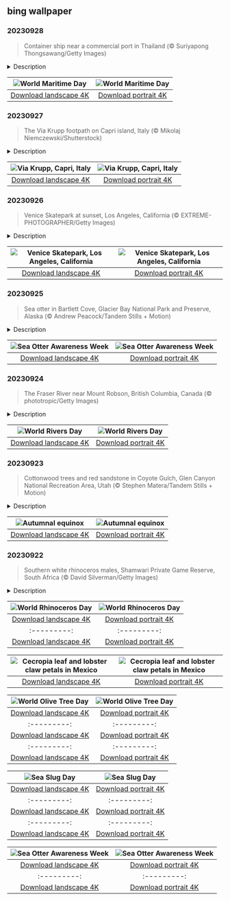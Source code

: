 ## bing wallpaper

### 20230928

> Container ship near a commercial port in Thailand (© Suriyapong Thongsawang/Getty Images)

<details>
<summary>Description</summary>

> The sea is a tough workplace, and a busy one—the shipping industry is the backbone of the global economy, transporting more than 80% of the world’s trade. On World Maritime Day, shipping professionals and leaders gather to raise awareness about maritime safety, sustainable shipping practices, and pollution. Organized by the International Maritime Organization, a UN agency, the day also honors maritime workers. These unsung heroes work long hours and spend months away from family to keep our trade flowing.
> 
> This year's theme focuses on the 50th anniversary of MARPOL 73/78, an international law that regulates emissions and aims to minimize pollution in our ocean waters. While the ocean plays a vital global role in trade, the survival of many species on Earth, including our own, depends on it remaining a healthy place.
> 
> 

</details>

| ![World Maritime Day](https://cn.bing.com/th?id=OHR.MaritimeDay_EN-US2262770680_UHD.jpg&pid=hp&w=400&h=224&rs=1&c=4) | ![World Maritime Day](https://cn.bing.com/th?id=OHR.MaritimeDay_EN-US2262770680_1080x1920.jpg&pid=hp&w=155&h=315&rs=1&c=4) |
|:---------:|:---------:|
| [Download landscape 4K](https://cn.bing.com/th?id=OHR.MaritimeDay_EN-US2262770680_UHD.jpg) | [Download portrait 4K](https://cn.bing.com/th?id=OHR.MaritimeDay_EN-US2262770680_1080x1920.jpg) |

### 20230927

> The Via Krupp footpath on Capri island, Italy (© Mikolaj Niemczewski/Shutterstock)

<details>
<summary>Description</summary>

> Via Krupp is a cliffside pathway on the Italian island of Capri, renowned for its dramatic serpentine design. Built between 1900 and 1902 by the German industrialist Friedrich Alfred Krupp, the footpath connects the town of Capri to Marina Piccola beach, and  allowed Krupp to access his properties. The pathway's intricate layout, with its sharp turns and steep inclines, was an engineering marvel of its time. Via Krupp's panoramic vistas of the Tyrrhenian Sea, the Faraglioni rock formations, and the lush landscape of the island have drawn admiration for generations. Due to concerns over preservation and safety, because of falling rocks, the pathway has faced intermittent closures, though it reopened in June this year for the first time in nine years.
> 
> 
> 
> 

</details>

| ![Via Krupp, Capri, Italy](https://cn.bing.com/th?id=OHR.CapriKrupp_EN-US2044781395_UHD.jpg&pid=hp&w=400&h=224&rs=1&c=4) | ![Via Krupp, Capri, Italy](https://cn.bing.com/th?id=OHR.CapriKrupp_EN-US2044781395_1080x1920.jpg&pid=hp&w=155&h=315&rs=1&c=4) |
|:---------:|:---------:|
| [Download landscape 4K](https://cn.bing.com/th?id=OHR.CapriKrupp_EN-US2044781395_UHD.jpg) | [Download portrait 4K](https://cn.bing.com/th?id=OHR.CapriKrupp_EN-US2044781395_1080x1920.jpg) |

### 20230926

> Venice Skatepark at sunset, Los Angeles, California (© EXTREME-PHOTOGRAPHER/Getty Images)

<details>
<summary>Description</summary>

> Welcome to the concrete waves of Venice Beach, California, a skateboarder's paradise. Built next to the beach town's sun-kissed shores, Venice Skatepark stands as a testament to the history of skateboarding in the state.
> 
> Opened in 2009, the park was the result of years of efforts by residents, spearheaded by Venice skating legend Jesse Martinez. With a plethora of challenging ramps, bowls, and rails, it has something to keep skaters of all skill levels entertained. Its oceanfront setting also makes it a popular spot for spectators to stop by and watch gravity-defying tricks from backside tailslides and 360 pop shove-its, to skaters dropping into a bowl to nail an eggplant. And if you're not sure what any of those things are, there's also a great view of the beach.
> 
> 

</details>

| ![Venice Skatepark, Los Angeles, California](https://cn.bing.com/th?id=OHR.VeniceSkatePark_EN-US1972530060_UHD.jpg&pid=hp&w=400&h=224&rs=1&c=4) | ![Venice Skatepark, Los Angeles, California](https://cn.bing.com/th?id=OHR.VeniceSkatePark_EN-US1972530060_1080x1920.jpg&pid=hp&w=155&h=315&rs=1&c=4) |
|:---------:|:---------:|
| [Download landscape 4K](https://cn.bing.com/th?id=OHR.VeniceSkatePark_EN-US1972530060_UHD.jpg) | [Download portrait 4K](https://cn.bing.com/th?id=OHR.VeniceSkatePark_EN-US1972530060_1080x1920.jpg) |

### 20230925

> Sea otter in Bartlett Cove, Glacier Bay National Park and Preserve, Alaska (© Andrew Peacock/Tandem Stills + Motion)

<details>
<summary>Description</summary>

> It's hard not to smile when you spot a sea otter. Their whiskery faces, busy paws, and thick fur give the impression of a stuffed animal that has come to life and taken to the ocean. The heaviest members of the weasel family, sea otters aren't just cute. They also play a vital role in the underwater kelp forest ecosystem, keeping the destructive sea urchin population in check—by eating them.
> 
> Sea Otter Awareness Week aims to help protect their populations, found along the coasts of the north Pacific Ocean. They once numbered 300,000 but they dropped to fewer than 2,000 after widespread hunting. International protections were put into place in 1911 and numbers have rebounded to around 125,000, but they remain endangered. While some habitats never recovered, others have emerged in entirely new locations, such as Glacier Bay National Park and Preserve in Alaska. In 1995, five sea otters were spotted in Glacier Bay. Today, there are more than 8,000 hunting, playing, and raising pups in the kelp-abundant waters.
> 
> 

</details>

| ![Sea Otter Awareness Week](https://cn.bing.com/th?id=OHR.GlacierBayOtter_EN-US1818492105_UHD.jpg&pid=hp&w=400&h=224&rs=1&c=4) | ![Sea Otter Awareness Week](https://cn.bing.com/th?id=OHR.GlacierBayOtter_EN-US1818492105_1080x1920.jpg&pid=hp&w=155&h=315&rs=1&c=4) |
|:---------:|:---------:|
| [Download landscape 4K](https://cn.bing.com/th?id=OHR.GlacierBayOtter_EN-US1818492105_UHD.jpg) | [Download portrait 4K](https://cn.bing.com/th?id=OHR.GlacierBayOtter_EN-US1818492105_1080x1920.jpg) |

### 20230924

> The Fraser River near Mount Robson, British Columbia, Canada (© phototropic/Getty Images)

<details>
<summary>Description</summary>

> If you are a nature enthusiast, or simply enjoy listening to the sound of rumbling rivers, you might like to know that today is World Rivers Day. First held in 2005 during the United Nations' 'Water for Life’ campaign, it was proposed by Canadian river conservationist Mark Angelo, who founded BC Rivers Day in western Canada in 1980. World Rivers Day is held on the fourth Sunday of September to celebrate and raise awareness of the benefits that rivers provide to people and the planet.
> 
> The star of today's image, the Fraser River, is the longest river in British Columbia and the 11th longest in Canada. The stream meanders from the Rocky Mountains, traveling more than 850 miles over slopes and flatlands before it merges with the Strait of Georgia, just south of Vancouver.
> 
> 

</details>

| ![World Rivers Day](https://cn.bing.com/th?id=OHR.FraserRiverBC_EN-US1696932265_UHD.jpg&pid=hp&w=400&h=224&rs=1&c=4) | ![World Rivers Day](https://cn.bing.com/th?id=OHR.FraserRiverBC_EN-US1696932265_1080x1920.jpg&pid=hp&w=155&h=315&rs=1&c=4) |
|:---------:|:---------:|
| [Download landscape 4K](https://cn.bing.com/th?id=OHR.FraserRiverBC_EN-US1696932265_UHD.jpg) | [Download portrait 4K](https://cn.bing.com/th?id=OHR.FraserRiverBC_EN-US1696932265_1080x1920.jpg) |

### 20230923

> Cottonwood trees and red sandstone in Coyote Gulch, Glen Canyon National Recreation Area, Utah (© Stephen Matera/Tandem Stills + Motion)

<details>
<summary>Description</summary>

> Autumn has officially begun! In the Northern Hemisphere, the autumnal equinox falls on September 23 this year, marking the beginning of autumn. Today is one of the two moments in the year when day and night are equal in length, thanks to the sun's location exactly above the equator. In the Southern Hemisphere, today marks the vernal equinox and they are heading into spring.
> 
> Camouflaged in autumn colors, the cottonwood tree in today's image might be playing peek-a-boo among the red sandstones of Coyote Gulch in southern Utah. Here in the Glen Canyon National Recreation Area, the canyon is painted orange by oxidizing water and other fluids, as well as iron-filled minerals.
> 
> 

</details>

| ![Autumnal equinox](https://cn.bing.com/th?id=OHR.CottonwoodCanyon_EN-US1573845041_UHD.jpg&pid=hp&w=400&h=224&rs=1&c=4) | ![Autumnal equinox](https://cn.bing.com/th?id=OHR.CottonwoodCanyon_EN-US1573845041_1080x1920.jpg&pid=hp&w=155&h=315&rs=1&c=4) |
|:---------:|:---------:|
| [Download landscape 4K](https://cn.bing.com/th?id=OHR.CottonwoodCanyon_EN-US1573845041_UHD.jpg) | [Download portrait 4K](https://cn.bing.com/th?id=OHR.CottonwoodCanyon_EN-US1573845041_1080x1920.jpg) |

### 20230922

> Southern white rhinoceros males, Shamwari Private Game Reserve, South Africa (© David Silverman/Getty Images)

<details>
<summary>Description</summary>

> Keep the five alive! That is the mission of World Rhinoceros Day, rhino specialists, and fans around the globe. Those five species are: the Javan, Sumatran, greater one-horned, black, and white rhinoceros. It is the white rhino which can be seen on our homepage, identified by its two horns and square lip.
> 
> The wild rhino population globally is estimated to be under 27,000—less than the average capacity at a Major League Baseball stadium. While there have been conservation successes, ensuring these amazing animals survive is a continuing challenge. Habitat loss is one threat, but rhinos are particularly targeted by poachers for their horns. Parks like the Shamwari Game Reserve in South Africa, pictured above, employ anti-poaching squads to keep these rhinos safe.
> 
> 

</details>

| ![World Rhinoceros Day](https://cn.bing.com/th?id=OHR.ShamwariRhino_EN-US1414731584_UHD.jpg&pid=hp&w=400&h=224&rs=1&c=4) | ![World Rhinoceros Day](https://cn.bing.com/th?id=OHR.ShamwariRhino_EN-US1414731584_1080x1920.jpg&pid=hp&w=155&h=315&rs=1&c=4) |
|:---------:|:---------:|
| [Download landscape 4K](https://cn.bing.com/th?id=OHR.ShamwariRhino_EN-US1414731584_UHD.jpg) | [Download portrait 4K](https://cn.bing.com/th?id=OHR.ShamwariRhino_EN-US1414731584_1080x1920.jpg) |57_1080x1920.jpg) |1953692613_UHD.jpg) | [Download portrait 4K](https://cn.bing.com/th?id=OHR.BridgeMemorial_EN-US1953692613_1080x1920.jpg) |.MuseumIsland_EN-US2197808554_UHD.jpg) | [Download portrait 4K](https://cn.bing.com/th?id=OHR.MuseumIsland_EN-US2197808554_1080x1920.jpg) |ad portrait 4K](https://cn.bing.com/th?id=OHR.EagleTree_EN-US8588984234_1080x1920.jpg) |d portrait 4K](https://cn.bing.com/th?id=OHR.SurfSanDiego_EN-US0761983664_1080x1920.jpg) |?id=OHR.CormorantBridge_EN-US1902862286_1080x1920.jpg) |om/th?id=OHR.AmericanWetlands_EN-US1844827155_1080x1920.jpg&pid=hp&w=155&h=315&rs=1&c=4) |
|:---------:|:---------:|
| [Download landscape 4K](https://cn.bing.com/th?id=OHR.AmericanWetlands_EN-US1844827155_UHD.jpg) | [Download portrait 4K](https://cn.bing.com/th?id=OHR.AmericanWetlands_EN-US1844827155_1080x1920.jpg) |9784_UHD.jpg) | [Download portrait 4K](https://cn.bing.com/th?id=OHR.RedPlanetDay_EN-US9693219784_1080x1920.jpg) |r claw is often cultivated as an ornamental plant for tropical gardens. Gardeners looking to attract birds love the Heliconia because its plentiful nectar draws hummingbirds to its downward-facing flowers. Those same flowers have special recognition in Bolivia as 'patujú,' the national flower, which appears on one of the country's flags.
> 
> 

</details>

| ![Cecropia leaf and lobster claw petals in Mexico](https://cn.bing.com/th?id=OHR.Cecropia_EN-US9602789937_UHD.jpg&pid=hp&w=400&h=224&rs=1&c=4) | ![Cecropia leaf and lobster claw petals in Mexico](https://cn.bing.com/th?id=OHR.Cecropia_EN-US9602789937_1080x1920.jpg&pid=hp&w=155&h=315&rs=1&c=4) |
|:---------:|:---------:|
| [Download landscape 4K](https://cn.bing.com/th?id=OHR.Cecropia_EN-US9602789937_UHD.jpg) | [Download portrait 4K](https://cn.bing.com/th?id=OHR.Cecropia_EN-US9602789937_1080x1920.jpg) |though olive trees do not grow very tall, usually no more than 30 feet, they live a very long time. One of the oldest known trees in the world, in Portugal, is believed to be 3,350 years old. Many live for millennia, their trunks growing thick and gnarled, and their branches bearing fruit century after century. As civilizations rise and fall around them, these hardy trees remain resilient and steadfast.
> 
> 

</details>

| ![World Olive Tree Day](https://cn.bing.com/th?id=OHR.OliveTreeDay_EN-US9460125670_UHD.jpg&pid=hp&w=400&h=224&rs=1&c=4) | ![World Olive Tree Day](https://cn.bing.com/th?id=OHR.OliveTreeDay_EN-US9460125670_1080x1920.jpg&pid=hp&w=155&h=315&rs=1&c=4) |
|:---------:|:---------:|
| [Download landscape 4K](https://cn.bing.com/th?id=OHR.OliveTreeDay_EN-US9460125670_UHD.jpg) | [Download portrait 4K](https://cn.bing.com/th?id=OHR.OliveTreeDay_EN-US9460125670_1080x1920.jpg) |pid=hp&w=155&h=315&rs=1&c=4) |
|:---------:|:---------:|
| [Download landscape 4K](https://cn.bing.com/th?id=OHR.MonksMound_EN-US9323884241_UHD.jpg) | [Download portrait 4K](https://cn.bing.com/th?id=OHR.MonksMound_EN-US9323884241_1080x1920.jpg) |](https://cn.bing.com/th?id=OHR.Calacas_EN-US6430903741_UHD.jpg) | [Download portrait 4K](https://cn.bing.com/th?id=OHR.Calacas_EN-US6430903741_1080x1920.jpg) |.com/th?id=OHR.SealRiver_EN-US6267835630_1080x1920.jpg&pid=hp&w=155&h=315&rs=1&c=4) |
|:---------:|:---------:|
| [Download landscape 4K](https://cn.bing.com/th?id=OHR.SealRiver_EN-US6267835630_UHD.jpg) | [Download portrait 4K](https://cn.bing.com/th?id=OHR.SealRiver_EN-US6267835630_1080x1920.jpg) |e a more fitting name. Someone call Terry.
> 
> 

</details>

| ![Sea Slug Day](https://cn.bing.com/th?id=OHR.SeaAngel_EN-US5531672696_UHD.jpg&pid=hp&w=400&h=224&rs=1&c=4) | ![Sea Slug Day](https://cn.bing.com/th?id=OHR.SeaAngel_EN-US5531672696_1080x1920.jpg&pid=hp&w=155&h=315&rs=1&c=4) |
|:---------:|:---------:|
| [Download landscape 4K](https://cn.bing.com/th?id=OHR.SeaAngel_EN-US5531672696_UHD.jpg) | [Download portrait 4K](https://cn.bing.com/th?id=OHR.SeaAngel_EN-US5531672696_1080x1920.jpg) |OHR.DarkSkyAcadia_EN-US6966527964_1080x1920.jpg) |.bing.com/th?id=OHR.GoldenJellyfish_EN-US6743816471_1080x1920.jpg&pid=hp&w=155&h=315&rs=1&c=4) |
|:---------:|:---------:|
| [Download landscape 4K](https://cn.bing.com/th?id=OHR.GoldenJellyfish_EN-US6743816471_UHD.jpg) | [Download portrait 4K](https://cn.bing.com/th?id=OHR.GoldenJellyfish_EN-US6743816471_1080x1920.jpg) |ng.com/th?id=OHR.LastDollarRoad_EN-US7923638318_UHD.jpg&pid=hp&w=400&h=224&rs=1&c=4) | ![First day of autumn](https://cn.bing.com/th?id=OHR.LastDollarRoad_EN-US7923638318_1080x1920.jpg&pid=hp&w=155&h=315&rs=1&c=4) |
|:---------:|:---------:|
| [Download landscape 4K](https://cn.bing.com/th?id=OHR.LastDollarRoad_EN-US7923638318_UHD.jpg) | [Download portrait 4K](https://cn.bing.com/th?id=OHR.LastDollarRoad_EN-US7923638318_1080x1920.jpg) |ppers who hunted otters to near extinction before they were protected by law. Although sea otter populations have rebounded, they are still considered endangered. Otters live along the Pacific Coast of North America, from California up to Alaska. Although they can walk on land, they almost never find the need or desire to, even when it's nap time. When they're ready for a snooze, they'll raft up, wrap themselves in a strand of kelp to keep them from drifting away, and recline on the world's biggest waterbed.

</details>

| ![Sea Otter Awareness Week](https://cn.bing.com/th?id=OHR.SitkaOtters_EN-US7714053956_UHD.jpg&pid=hp&w=400&h=224&rs=1&c=4) | ![Sea Otter Awareness Week](https://cn.bing.com/th?id=OHR.SitkaOtters_EN-US7714053956_1080x1920.jpg&pid=hp&w=155&h=315&rs=1&c=4) |
|:---------:|:---------:|
| [Download landscape 4K](https://cn.bing.com/th?id=OHR.SitkaOtters_EN-US7714053956_UHD.jpg) | [Download portrait 4K](https://cn.bing.com/th?id=OHR.SitkaOtters_EN-US7714053956_1080x1920.jpg) |oo_EN-US7569665443_UHD.jpg&pid=hp&w=400&h=224&rs=1&c=4) | ![World Bamboo Day](https://cn.bing.com/th?id=OHR.ArashiyamaBamboo_EN-US7569665443_1080x1920.jpg&pid=hp&w=155&h=315&rs=1&c=4) |
|:---------:|:---------:|
| [Download landscape 4K](https://cn.bing.com/th?id=OHR.ArashiyamaBamboo_EN-US7569665443_UHD.jpg) | [Download portrait 4K](https://cn.bing.com/th?id=OHR.ArashiyamaBamboo_EN-US7569665443_1080x1920.jpg) |